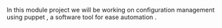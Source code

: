 In this module project we will be working on configuration management using puppet , a software tool for  ease automation . 
